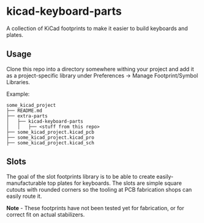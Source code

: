 # kicad-keyboard-parts

A collection of KiCad footprints to make it easier to build keyboards and plates.

## Usage

Clone this repo into a directory somewhere withing your project and add it as
a project-specific library under Preferences -> Manage Footprint/Symbol Libraries.

Example:

```
some_kicad_project
├── README.md
├── extra-parts
│   ├── kicad-keyboard-parts
│   │   ├── <stuff from this repo>
├── some_kicad_project.kicad_pcb
├── some_kicad_project.kicad_pro
├── some_kicad_project.kicad_sch
```

## Slots

The goal of the slot footprints library is to be able to create easily-manufacturable top plates for keyboards. The slots are simple
square cutouts with rounded corners so the tooling at PCB fabrication shops can easily route it.

**Note** - These footprints have not been tested yet for fabrication, or for correct fit on actual stabilizers.
